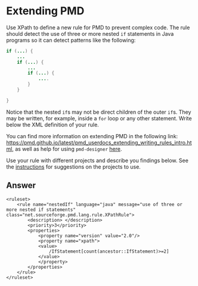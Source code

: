 # Extending PMD

Use XPath to define a new rule for PMD to prevent complex code. The rule should detect the use of three or more nested `if` statements in Java programs so it can detect patterns like the following:

```Java
if (...) {
    ...
    if (...) {
        ...
        if (...) {
            ....
        }
    }

}
```
Notice that the nested `if`s may not be direct children of the outer `if`s. They may be written, for example, inside a `for` loop or any other statement.
Write below the XML definition of your rule.

You can find more information on extending PMD in the following link: https://pmd.github.io/latest/pmd_userdocs_extending_writing_rules_intro.html, as well as help for using `pmd-designer` [here](https://github.com/selabs-ur1/VV-TP2/blob/master/exercises/designer-help.md).

Use your rule with different projects and describe you findings below. See the [instructions](../sujet.md) for suggestions on the projects to use.

## Answer

    
    <ruleset>
        <rule name="nestedIf" language="java" message="use of three or more nested if statements" class="net.sourceforge.pmd.lang.rule.XPathRule">
            <description> </description>
            <priority>3</priority>
            <properties>
                <property name="version" value="2.0"/>
                <property name="xpath">
                <value>
                    /IfStatement[count(ancestor::IfStatement)>=2]
                </value>
                </property>
            </properties>
        </rule>
    </ruleset>
   
